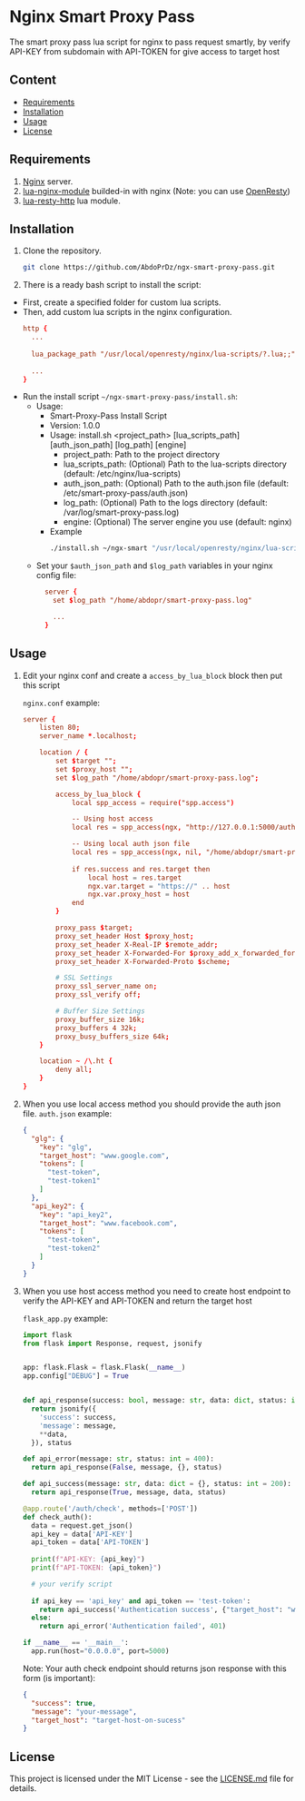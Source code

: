 # Nginx Smart Proxy Pass

The smart proxy pass lua script for nginx to pass request smartly, by verify API-KEY from subdomain with API-TOKEN for give access to target host

## Content

- [Requirements](#requirements)
- [Installation](#installation)
- [Usage](#usage)
- [License](#license)

## Requirements

1. [Nginx](https://nginx.org) server.
2. [lua-nginx-module](https://github.com/openresty/lua-nginx-module) builded-in with nginx (Note: you can use [OpenResty](https://openresty.org))
3. [lua-resty-http](https://github.com/ledgetech/lua-resty-http) lua module.

## Installation

1. Clone the repository.
    ```bash
    git clone https://github.com/AbdoPrDz/ngx-smart-proxy-pass.git
    ```

2. There is a ready bash script to install the script:
  - First, create a specified folder for custom lua scripts.
  - Then, add custom lua scripts in the nginx configuration.
    ```conf
    http {
      ...
      
      lua_package_path "/usr/local/openresty/nginx/lua-scripts/?.lua;;";
      
      ...
    }
    ```
  - Run the install script `~/ngx-smart-proxy-pass/install.sh`:
    - Usage:
      - Smart-Proxy-Pass Install Script
      - Version: 1.0.0
      - Usage: install.sh <project_path> [lua_scripts_path] [auth_json_path] [log_path] [engine]
        - project_path: Path to the project directory
        - lua_scripts_path: (Optional) Path to the lua-scripts directory (default: /etc/nginx/lua-scripts)
        - auth_json_path: (Optional) Path to the auth.json file (default: /etc/smart-proxy-pass/auth.json)
        - log_path: (Optional) Path to the logs directory (default: /var/log/smart-proxy-pass.log)
        - engine: (Optional) The server engine you use (default: nginx)
      - Example
        ```bash
        ./install.sh ~/ngx-smart "/usr/local/openresty/nginx/lua-scripts" "/home/abdopr/smart-proxy-pass-auth.json" "/home/abdopr/smart-proxy-pass.log" "openresty"
        ```
    - Set your `$auth_json_path` and `$log_path` variables in your nginx config file:
      ```conf
        server {
          set $log_path "/home/abdopr/smart-proxy-pass.log"

          ...
        }
      ``` 

## Usage

1. Edit your nginx conf and create a `access_by_lua_block` block then put this script

    `nginx.conf` example:
    ```conf
    server {
        listen 80;
        server_name *.localhost;

        location / {
            set $target "";
            set $proxy_host "";
            set $log_path "/home/abdopr/smart-proxy-pass.log";

            access_by_lua_block {
                local spp_access = require("spp.access")

                -- Using host access
                local res = spp_access(ngx, "http://127.0.0.1:5000/auth/check", nil)

                -- Using local auth json file
                local res = spp_access(ngx, nil, "/home/abdopr/smart-proxy-pass-auth.json")
                
                if res.success and res.target then
                    local host = res.target
                    ngx.var.target = "https://" .. host
                    ngx.var.proxy_host = host
                end
            }

            proxy_pass $target;
            proxy_set_header Host $proxy_host;
            proxy_set_header X-Real-IP $remote_addr;
            proxy_set_header X-Forwarded-For $proxy_add_x_forwarded_for;
            proxy_set_header X-Forwarded-Proto $scheme;

            # SSL Settings
            proxy_ssl_server_name on;
            proxy_ssl_verify off;

            # Buffer Size Settings
            proxy_buffer_size 16k;
            proxy_buffers 4 32k;
            proxy_busy_buffers_size 64k;
        }

        location ~ /\.ht {
            deny all;
        }
    }
    ```

2. When you use local access method you should provide the auth json file.
    `auth.json` example:
    ```json
    {
      "glg": {
        "key": "glg",
        "target_host": "www.google.com",
        "tokens": [
          "test-token",
          "test-token1"
        ]
      },
      "api_key2": {
        "key": "api_key2",
        "target_host": "www.facebook.com",
        "tokens": [
          "test-token",
          "test-token2"
        ]
      }
    }
    ```

3. When you use host access method you need to create host endpoint to verify the API-KEY and API-TOKEN and return the target host

    `flask_app.py` example:
    ```python
    import flask
    from flask import Response, request, jsonify


    app: flask.Flask = flask.Flask(__name__)
    app.config["DEBUG"] = True


    def api_response(success: bool, message: str, data: dict, status: int = 200) -> Response:
      return jsonify({
        'success': success,
        'message': message,
        **data,
      }), status

    def api_error(message: str, status: int = 400):
      return api_response(False, message, {}, status)

    def api_success(message: str, data: dict = {}, status: int = 200):
      return api_response(True, message, data, status)

    @app.route('/auth/check', methods=['POST'])
    def check_auth():
      data = request.get_json()
      api_key = data['API-KEY']
      api_token = data['API-TOKEN']
      
      print(f"API-KEY: {api_key}")
      print(f"API-TOKEN: {api_token}")

      # your verify script
      
      if api_key == 'api_key' and api_token == 'test-token':
        return api_success('Authentication success', {"target_host": "www.google.com"})
      else:
        return api_error('Authentication failed', 401)

    if __name__ == '__main__':
      app.run(host="0.0.0.0", port=5000)
    ```

    Note: Your auth check endpoint should returns json response with this form (is important):
    ```json
    {
      "success": true,
      "message": "your-message",
      "target_host": "target-host-on-sucess" 
    }
    ```

## License

This project is licensed under the MIT License - see the [LICENSE.md](https://github.com/AbdoPrDZ/ngx-smart-proxy-pass/blob/main/LICENSE.md) file for details.
